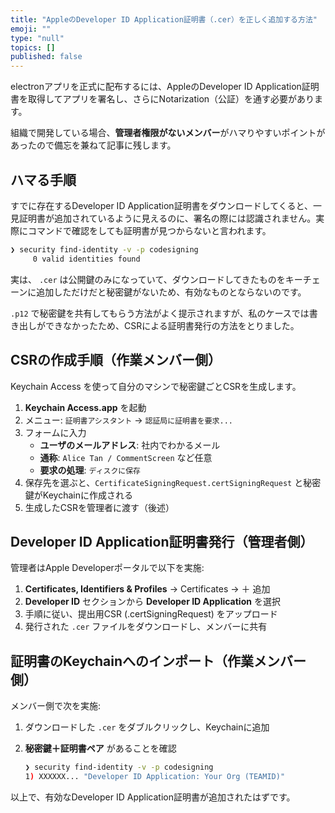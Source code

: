 ```yaml
---
title: "AppleのDeveloper ID Application証明書（.cer）を正しく追加する方法"
emoji: ""
type: "null"
topics: []
published: false
---
```


electronアプリを正式に配布するには、AppleのDeveloper ID Application証明書を取得してアプリを署名し、さらにNotarization（公証）を通す必要があります。


組織で開発している場合、**管理者権限がないメンバー**がハマりやすいポイントがあったので備忘を兼ねて記事に残します。


## ハマる手順


すでに存在するDeveloper ID Application証明書をダウンロードしてくると、一見証明書が追加されているように見えるのに、署名の際には認識されません。実際にコマンドで確認をしても証明書が見つからないと言われます。


```bash
❯ security find-identity -v -p codesigning
     0 valid identities found
```


実は、 `.cer` は公開鍵のみになっていて、ダウンロードしてきたものをキーチェーンに追加しただけだと秘密鍵がないため、有効なものとならないのです。


`.p12` で秘密鍵を共有してもらう方法がよく提示されますが、私のケースでは書き出しができなかったため、CSRによる証明書発行の方法をとりました。


## CSRの作成手順（作業メンバー側）


Keychain Access を使って自分のマシンで秘密鍵ごとCSRを生成します。

1. **Keychain Access.app** を起動
2. メニュー: `証明書アシスタント` → `認証局に証明書を要求...`
3. フォームに入力
    - **ユーザのメールアドレス**: 社内でわかるメール
    - **通称**: `Alice Tan / CommentScreen` など任意
    - **要求の処理**: `ディスクに保存`
4. 保存先を選ぶと、`CertificateSigningRequest.certSigningRequest` と秘密鍵がKeychainに作成される
5. 生成したCSRを管理者に渡す（後述）

## Developer ID Application証明書発行（管理者側）


管理者はApple Developerポータルで以下を実施:

1. **Certificates, Identifiers & Profiles** → Certificates → ＋ 追加
2. **Developer ID** セクションから **Developer ID Application** を選択
3. 手順に従い、提出用CSR (.certSigningRequest) をアップロード
4. 発行された `.cer` ファイルをダウンロードし、メンバーに共有

## 証明書のKeychainへのインポート（作業メンバー側）


メンバー側で次を実施:

1. ダウンロードした `.cer` をダブルクリックし、Keychainに追加
2. **秘密鍵＋証明書ペア** があることを確認

    ```bash
    ❯ security find-identity -v -p codesigning
    1) XXXXXX... "Developer ID Application: Your Org (TEAMID)"
    ```


以上で、有効なDeveloper ID Application証明書が追加されたはずです。

